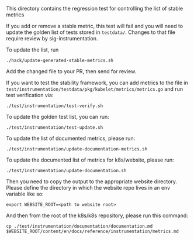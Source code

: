 This directory contains the regression test for controlling the list of stable metrics

If you add or remove a stable metric, this test will fail and you will need
to update the golden list of tests stored in `testdata/`.  Changes to that file
require review by sig-instrumentation.

To update the list, run

```console
./hack/update-generated-stable-metrics.sh
```

Add the changed file to your PR, then send for review.

If you want to test the stability framework, you can add metrics to the file in
`test/instrumentation/testdata/pkg/kubelet/metrics/metrics.go` and run test
verification via:

```console
./test/instrumentation/test-verify.sh
```

To update the golden test list, you can run:

```console
./test/instrumentation/test-update.sh
```

To update the list of documented metrics, please run:

```console
./test/instrumentation/update-documentation-metrics.sh
```

To update the documented list of metrics for k8s/website, please run:

```console
./test/instrumentation/update-documentation.sh
```

Then you need to copy the output to the appropriate website directory. Please
define the directory in which the website repo lives in an env variable like so:

```shell
export WEBSITE_ROOT=<path to website root>
```

And then from the root of the k8s/k8s repository, please run this command:

```shell
cp ./test/instrumentation/documentation/documentation.md $WEBSITE_ROOT/content/en/docs/reference/instrumentation/metrics.md
```